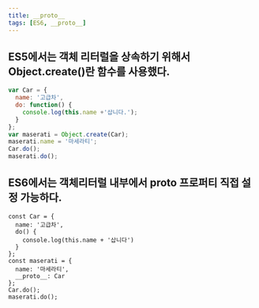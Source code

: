 ```yaml
---
title: __proto__
tags: [ES6, __proto__]
---
```


## ES5에서는 객체 리터럴을 상속하기 위해서 Object.create()란 함수를 사용했다.
```js
var Car = {
  name: '고급차',
  do: function() {
    console.log(this.name +'삽니다.');
  }
};
var maserati = Object.create(Car);
maserati.name = '마세라티';
Car.do();
maserati.do();
```

## ES6에서는 객체리터럴 내부에서 proto 프로퍼티 직접 설정 가능하다.
```ecmascript 6
const Car = {
  name: '고급차',
  do() {
    console.log(this.name + '삽니다')
  }
};
const maserati = {
  name: '마세라티',
  __proto__: Car
};
Car.do();
maserati.do();
```